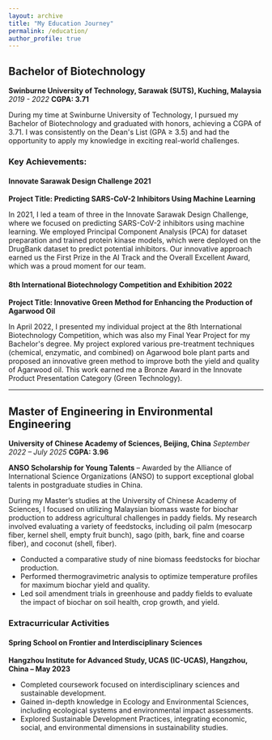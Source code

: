 ```yaml
---
layout: archive
title: "My Education Journey"
permalink: /education/
author_profile: true
---
```


## Bachelor of Biotechnology
**Swinburne University of Technology, Sarawak (SUTS), Kuching, Malaysia**
*2019 - 2022*
**CGPA: 3.71**

During my time at Swinburne University of Technology, I pursued my Bachelor of Biotechnology and graduated with honors, achieving a CGPA of 3.71. I was consistently on the Dean's List (GPA ≥ 3.5) and had the opportunity to apply my knowledge in exciting real-world challenges.

### Key Achievements:

#### Innovate Sarawak Design Challenge 2021
**Project Title: Predicting SARS-CoV-2 Inhibitors Using Machine Learning**

In 2021, I led a team of three in the Innovate Sarawak Design Challenge, where we focused on predicting SARS-CoV-2 inhibitors using machine learning. We employed Principal Component Analysis (PCA) for dataset preparation and trained protein kinase models, which were deployed on the DrugBank dataset to predict potential inhibitors. Our innovative approach earned us the First Prize in the AI Track and the Overall Excellent Award, which was a proud moment for our team.

#### 8th International Biotechnology Competition and Exhibition 2022
**Project Title: Innovative Green Method for Enhancing the Production of Agarwood Oil**

In April 2022, I presented my individual project at the 8th International Biotechnology Competition, which was also my Final Year Project for my Bachelor's degree. My project explored various pre-treatment techniques (chemical, enzymatic, and combined) on Agarwood bole plant parts and proposed an innovative green method to improve both the yield and quality of Agarwood oil. This work earned me a Bronze Award in the Innovate Product Presentation Category (Green Technology).

---

## Master of Engineering in Environmental Engineering
**University of Chinese Academy of Sciences, Beijing, China**
*September 2022 – July 2025*
**CGPA: 3.96**

**ANSO Scholarship for Young Talents** – Awarded by the Alliance of International Science Organizations (ANSO) to support exceptional global talents in postgraduate studies in China.

During my Master’s studies at the University of Chinese Academy of Sciences, I focused on utilizing Malaysian biomass waste for biochar production to address agricultural challenges in paddy fields. My research involved evaluating a variety of feedstocks, including oil palm (mesocarp fiber, kernel shell, empty fruit bunch), sago (pith, bark, fine and coarse fiber), and coconut (shell, fiber).

*   Conducted a comparative study of nine biomass feedstocks for biochar production.
*   Performed thermogravimetric analysis to optimize temperature profiles for maximum biochar yield and quality.
*   Led soil amendment trials in greenhouse and paddy fields to evaluate the impact of biochar on soil health, crop growth, and yield.

### Extracurricular Activities

#### Spring School on Frontier and Interdisciplinary Sciences
**Hangzhou Institute for Advanced Study, UCAS (IC-UCAS), Hangzhou, China – May 2023**

*   Completed coursework focused on interdisciplinary sciences and sustainable development.
*   Gained in-depth knowledge in Ecology and Environmental Sciences, including ecological systems and environmental impact assessments.
*   Explored Sustainable Development Practices, integrating economic, social, and environmental dimensions in sustainability studies.
